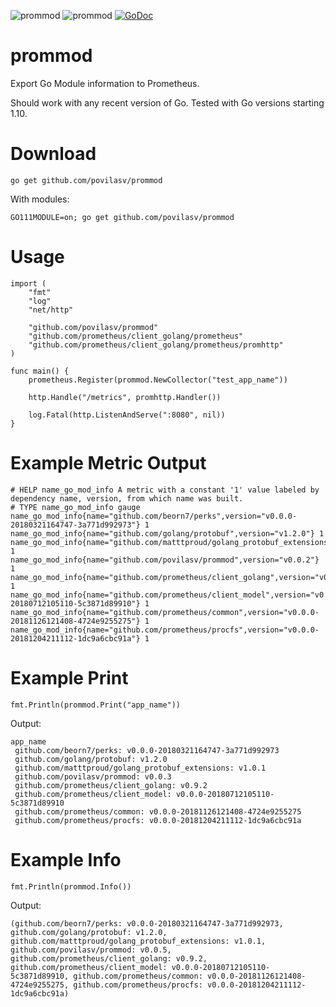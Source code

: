 ![prommod](https://api.travis-ci.com/povilasv/prommod.svg?branch=master)
![prommod](https://goreportcard.com/badge/github.com/povilasv/prommod)
[![GoDoc](https://godoc.org/github.com/povilasv/prommod?status.svg)](https://godoc.org/github.com/povilasv/prommod)
# prommod

Export Go Module information to Prometheus.

Should work with any recent version of Go. Tested with Go versions starting 1.10.

# Download

```
go get github.com/povilasv/prommod
```

With modules:

```
GO111MODULE=on; go get github.com/povilasv/prommod
```

# Usage

```
import (
	"fmt"
	"log"
	"net/http"

	"github.com/povilasv/prommod"
	"github.com/prometheus/client_golang/prometheus"
	"github.com/prometheus/client_golang/prometheus/promhttp"
)

func main() {
	prometheus.Register(prommod.NewCollector("test_app_name"))

	http.Handle("/metrics", promhttp.Handler())

	log.Fatal(http.ListenAndServe(":8080", nil))
}

```

# Example Metric Output

```
# HELP name_go_mod_info A metric with a constant '1' value labeled by dependency name, version, from which name was built.
# TYPE name_go_mod_info gauge
name_go_mod_info{name="github.com/beorn7/perks",version="v0.0.0-20180321164747-3a771d992973"} 1
name_go_mod_info{name="github.com/golang/protobuf",version="v1.2.0"} 1
name_go_mod_info{name="github.com/matttproud/golang_protobuf_extensions",version="v1.0.1"} 1
name_go_mod_info{name="github.com/povilasv/prommod",version="v0.0.2"} 1
name_go_mod_info{name="github.com/prometheus/client_golang",version="v0.9.2"} 1
name_go_mod_info{name="github.com/prometheus/client_model",version="v0.0.0-20180712105110-5c3871d89910"} 1
name_go_mod_info{name="github.com/prometheus/common",version="v0.0.0-20181126121408-4724e9255275"} 1
name_go_mod_info{name="github.com/prometheus/procfs",version="v0.0.0-20181204211112-1dc9a6cbc91a"} 1
```

# Example Print

```
fmt.Println(prommod.Print("app_name"))
```

Output:

```
app_name
 github.com/beorn7/perks: v0.0.0-20180321164747-3a771d992973
 github.com/golang/protobuf: v1.2.0
 github.com/matttproud/golang_protobuf_extensions: v1.0.1
 github.com/povilasv/prommod: v0.0.3
 github.com/prometheus/client_golang: v0.9.2
 github.com/prometheus/client_model: v0.0.0-20180712105110-5c3871d89910
 github.com/prometheus/common: v0.0.0-20181126121408-4724e9255275
 github.com/prometheus/procfs: v0.0.0-20181204211112-1dc9a6cbc91a
```

# Example Info

```
fmt.Println(prommod.Info())
```

Output:

```
(github.com/beorn7/perks: v0.0.0-20180321164747-3a771d992973, github.com/golang/protobuf: v1.2.0, github.com/matttproud/golang_protobuf_extensions: v1.0.1, github.com/povilasv/prommod: v0.0.5, github.com/prometheus/client_golang: v0.9.2, github.com/prometheus/client_model: v0.0.0-20180712105110-5c3871d89910, github.com/prometheus/common: v0.0.0-20181126121408-4724e9255275, github.com/prometheus/procfs: v0.0.0-20181204211112-1dc9a6cbc91a)
```
